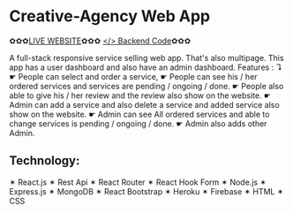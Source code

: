 # Creative-Agency Web App
✿✿✿[LIVE WEBSITE](https://creative-agency-f6271.web.app/)✿✿✿ [</> Backend Code](https://github.com/moshiuzzaman/creative-agency-server-site.git)✿✿✿

A full-stack responsive service selling web app. That's also multipage. This app has a user dashboard and also have an admin dashboard.
      Features : ↴
	☛ People can select and order a service,
☛ People can see his / her ordered services and services are pending / ongoing / done.
 	☛ People also able to give his / her review and the review also show on the website.
☛ Admin can add a service and also delete a service and added service also show on the website.
☛ Admin can see All ordered services and able to change services is pending / ongoing / done.
☛ Admin also adds other Admin.
## Technology: 
✶ React.js 
✶ Rest Api 
✶ React Router 
✶ React Hook Form 
✶ Node.js 
✶ Express.js 
✶ MongoDB 
✶ React Bootstrap 
✶ Heroku 
✶ Firebase
✶ HTML 
✶ CSS 





